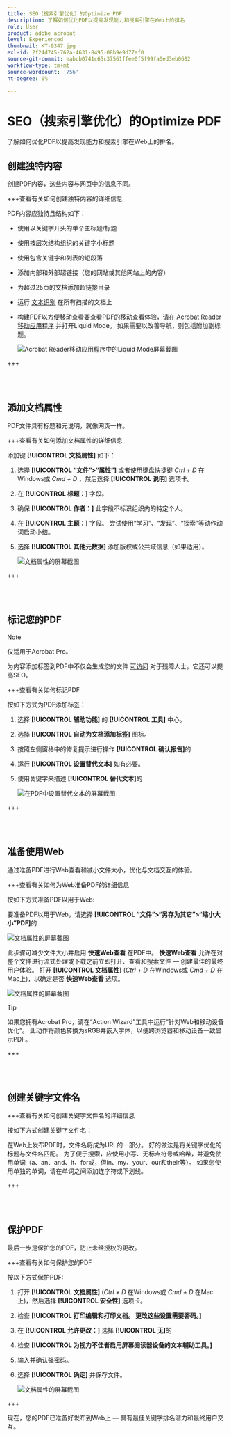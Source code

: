 ```yaml
---
title: SEO（搜索引擎优化）的Optimize PDF
description: 了解如何优化PDF以提高发现能力和搜索引擎在Web上的排名
role: User
product: adobe acrobat
level: Experienced
thumbnail: KT-9347.jpg
exl-id: 2f24d745-762a-4631-8495-08b9e9d77af0
source-git-commit: eabcb0741c65c37561ffee0f5f99fa0ed3eb0682
workflow-type: tm+mt
source-wordcount: '756'
ht-degree: 0%

---
```


# SEO（搜索引擎优化）的Optimize PDF

了解如何优化PDF以提高发现能力和搜索引擎在Web上的排名。

## 创建独特内容

创建PDF内容，这些内容与网页中的信息不同。

+++查看有关如何创建独特内容的详细信息

PDF内容应独特且结构如下：

* 使用以关键字开头的单个主标题/标题
* 使用按层次结构组织的关键字小标题
* 使用包含关键字和列表的短段落
* 添加内部和外部超链接（您的网站或其他网站上的内容）
* 为超过25页的文档添加超链接目录
* 运行 [文本识别](https://experienceleague.adobe.com/docs/document-cloud-learn/acrobat-learning/getting-started/scan-and-ocr.html) 在所有扫描的文档上
* 构建PDF以方便移动查看要查看PDF的移动查看体验，请在 [Acrobat Reader移动应用程序](https://www.adobe.com/acrobat/mobile/acrobat-reader.html) 并打开Liquid Mode。 如果需要以改善导航，则包括附加副标题。

   ![Acrobat Reader移动应用程序中的Liquid Mode屏幕截图](../assets/optimizeseo1.png)

+++

<br> 

## 添加文档属性

PDF文件具有标题和元说明，就像网页一样。

+++查看有关如何添加文档属性的详细信息

添加键 **[!UICONTROL 文档属性]** 如下：

1. 选择 **[!UICONTROL “文件”>“属性”]** 或者使用键盘快捷键 *Ctrl + D* 在Windows或 *Cmd + D* ，然后选择 **[!UICONTROL 说明]** 选项卡。
1. 在 **[!UICONTROL 标题：]** 字段。
1. 确保 **[!UICONTROL 作者：]** 此字段不标识组织内的特定个人。
1. 在 **[!UICONTROL 主题：]** 字段。
尝试使用“学习”、“发现”、“探索”等动作动词启动小结。
1. 选择 **[!UICONTROL 其他元数据]** 添加版权或公共域信息（如果适用）。

   ![文档属性的屏幕截图](../assets/optimizeseo2.png)

+++

<br> 

## 标记您的PDF

>[!NOTE]
>
>仅适用于Acrobat Pro。

为内容添加标签到PDF中不仅会生成您的文件 [可访问](https://experienceleague.adobe.com/docs/document-cloud-learn/acrobat-learning/advanced-tasks/accessibility.html) 对于残障人士，它还可以提高SEO。

+++查看有关如何标记PDF

按如下方式为PDF添加标签：

1. 选择 **[!UICONTROL 辅助功能]** 的 **[!UICONTROL 工具]** 中心。
1. 选择 **[!UICONTROL 自动为文档添加标签]** 图标。
1. 按照左侧窗格中的修复提示进行操作 **[!UICONTROL 确认报告]**&#x200B;的
1. 运行 **[!UICONTROL 设置替代文本]** 如有必要。
1. 使用关键字来描述 **[!UICONTROL 替代文本]**&#x200B;的

   ![在PDF中设置替代文本的屏幕截图](../assets/optimizeseo3.png)

+++

<br> 

## 准备使用Web

通过准备PDF进行Web查看和减小文件大小，优化与文档交互的体验。

+++查看有关如何为Web准备PDF的详细信息

按如下方式准备PDF以用于Web:

要准备PDF以用于Web，请选择 **[!UICONTROL “文件”>“另存为其它”>“缩小大小”PDF]**&#x200B;的

![文档属性的屏幕截图](../assets/optimizeseo4.png)

此步骤可减少文件大小并启用 **快速Web查看** 在PDF中。 **快速Web查看** 允许在对整个文件进行流式处理或下载之前立即打开、查看和搜索文件 — 创建最佳的最终用户体验。 打开 **[!UICONTROL 文档属性]** (*Ctrl + D* 在Windows或 *Cmd + D* 在Mac上)，以确定是否 **快速Web查看** 选项。

![文档属性的屏幕截图](../assets/optimizeseo5.png)

>[!TIP]
>
>如果您拥有Acrobat Pro，请在“Action Wizard”工具中运行“针对Web和移动设备优化”。 此动作将颜色转换为sRGB并嵌入字体，以便跨浏览器和移动设备一致显示PDF。

+++

<br> 

## 创建关键字文件名

+++查看有关如何创建关键字文件名的详细信息

按如下方式创建关键字文件名：

在Web上发布PDF时，文件名将成为URL的一部分。 好的做法是将关键字优化的标题与文件名匹配。 为了便于搜索，应使用小写、无标点符号或哈希，并避免使用单词（a、an、and、it、for或，但in、my、your、our和their等）。 如果您使用单独的单词，请在单词之间添加连字符或下划线。

+++

<br> 

## 保护PDF

最后一步是保护您的PDF，防止未经授权的更改。

+++查看有关如何保护您的PDF

按以下方式保护PDF:

1. 打开 **[!UICONTROL 文档属性]** (*Ctrl + D* 在Windows或 *Cmd + D* 在Mac上)，然后选择 **[!UICONTROL 安全性]** 选项卡。
1. 检查 **[!UICONTROL 打印编辑和打印文档。 更改这些设置需要密码。]**
1. 在 **[!UICONTROL 允许更改：]** 选择 **[!UICONTROL 无]**&#x200B;的
1. 检查 **[!UICONTROL 为视力不佳者启用屏幕阅读器设备的文本辅助工具。]**
1. 输入并确认强密码。
1. 选择 **[!UICONTROL 确定]** 并保存文件。

   ![文档属性的屏幕截图](../assets/optimizeseo6.png)

+++

现在，您的PDF已准备好发布到Web上 — 具有最佳关键字排名潜力和最终用户交互。
